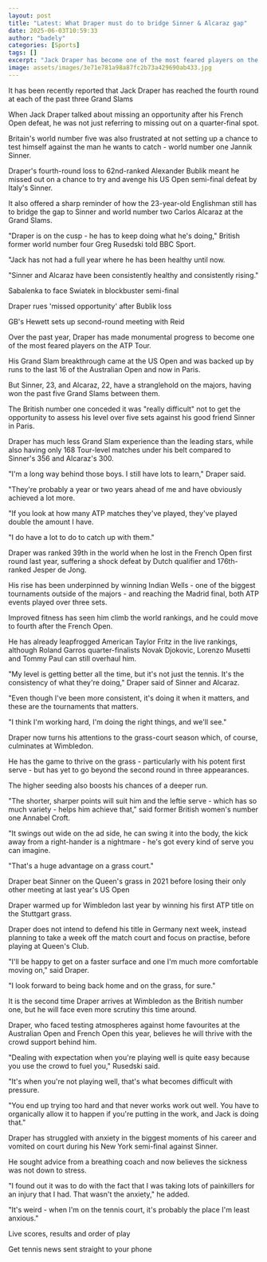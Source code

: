 ```yaml
---
layout: post
title: "Latest: What Draper must do to bridge Sinner & Alcaraz gap"
date: 2025-06-03T10:59:33
author: "badely"
categories: [Sports]
tags: []
excerpt: "Jack Draper has become one of the most feared players on the ATP Tour. But, after his French Open exit, he has 'a long way' to go to catch the world's"
image: assets/images/3e71e781a98a87fc2b73a429690ab433.jpg
---
```


It has been recently reported that Jack Draper has reached the fourth round at each of the past three Grand Slams

When Jack Draper talked about missing an opportunity after his French Open defeat, he was not just referring to missing out on a quarter-final spot.

Britain's world number five was also frustrated at not setting up a chance to test himself against the man he wants to catch - world number one Jannik Sinner.

Draper's fourth-round loss to 62nd-ranked Alexander Bublik meant he missed out on a chance to try and avenge his US Open semi-final defeat by Italy's Sinner.

It also offered a sharp reminder of how the 23-year-old Englishman still has to bridge the gap to Sinner and world number two Carlos Alcaraz at the Grand Slams.

"Draper is on the cusp - he has to keep doing what he's doing," British former world number four Greg Rusedski told BBC Sport.

"Jack has not had a full year where he has been healthy until now. 

"Sinner and Alcaraz have been consistently healthy and consistently rising."

Sabalenka to face Swiatek in blockbuster semi-final

Draper rues 'missed opportunity' after Bublik loss

GB's Hewett sets up second-round meeting with Reid

Over the past year, Draper has made monumental progress to become one of the most feared players on the ATP Tour.

His Grand Slam breakthrough came at the US Open and was backed up by runs to the last 16 of the Australian Open and now in Paris.

But Sinner, 23, and Alcaraz, 22, have a stranglehold on the majors, having won the past five Grand Slams between them.

The British number one conceded it was "really difficult" not to get the opportunity to assess his level over five sets against his good friend Sinner in Paris.

Draper has much less Grand Slam experience than the leading stars, while also having only 168 Tour-level matches under his belt compared to Sinner's 356 and Alcaraz's 300.

"I'm a long way behind those boys. I still have lots to learn," Draper said.

"They're probably a year or two years ahead of me and have obviously achieved a lot more.

"If you look at how many ATP matches they've played, they've played double the amount I have.

"I do have a lot to do to catch up with them."

Draper was ranked 39th in the world when he lost in the French Open first round last year, suffering a shock defeat by Dutch qualifier and 176th-ranked Jesper de Jong.

His rise has been underpinned by winning Indian Wells - one of the biggest tournaments outside of the majors - and reaching the Madrid final, both ATP events played over three sets.

Improved fitness has seen him climb the world rankings, and he could move to fourth after the French Open.

He has already leapfrogged American Taylor Fritz in the live rankings, although Roland Garros quarter-finalists Novak Djokovic, Lorenzo Musetti and Tommy Paul can still overhaul him.

"My level is getting better all the time, but it's not just the tennis. It's the consistency of what they're doing," Draper said of Sinner and Alcaraz.

"Even though I've been more consistent, it's doing it when it matters, and these are the tournaments that matters.

"I think I'm working hard, I'm doing the right things, and we'll see."

Draper now turns his attentions to the grass-court season which, of course, culminates at Wimbledon.

He has the game to thrive on the grass - particularly with his potent first serve - but has yet to go beyond the second round in three appearances.

The higher seeding also boosts his chances of a deeper run.

"The shorter, sharper points will suit him and the leftie serve - which has so much variety - helps him achieve that," said former British women's number one Annabel Croft.

"It swings out wide on the ad side, he can swing it into the body, the kick away from a right-hander is a nightmare - he's got every kind of serve you can imagine.

"That's a huge advantage on a grass court."

Draper beat Sinner on the Queen's grass in 2021 before losing their only other meeting at last year's US Open

Draper warmed up for Wimbledon last year by winning his first ATP title on the Stuttgart grass.

Draper does not intend to defend his title in Germany next week, instead planning to take a week off the match court and focus on practise, before playing at Queen's Club.

"I'll be happy to get on a faster surface and one I'm much more comfortable moving on," said Draper.

"I look forward to being back home and on the grass, for sure."

It is the second time Draper arrives at Wimbledon as the British number one, but he will face even more scrutiny this time around.

Draper, who faced testing atmospheres against home favourites at the Australian Open and French Open this year, believes he will thrive with the crowd support behind him.

"Dealing with expectation when you're playing well is quite easy because you use the crowd to fuel you," Rusedski said.

"It's when you're not playing well, that's what becomes difficult with pressure.

"You end up trying too hard and that never works work out well. You have to organically allow it to happen if you're putting in the work, and Jack is doing that."

Draper has struggled with anxiety in the biggest moments of his career and vomited on court during his New York semi-final against Sinner.

He sought advice from a breathing coach and now believes the sickness was not down to stress.

"I found out it was to do with the fact that I was taking lots of painkillers for an injury that I had. That wasn't the anxiety," he added.

"It's weird - when I'm on the tennis court, it's probably the place I'm least anxious."

Live scores, results and order of play

Get tennis news sent straight to your phone

